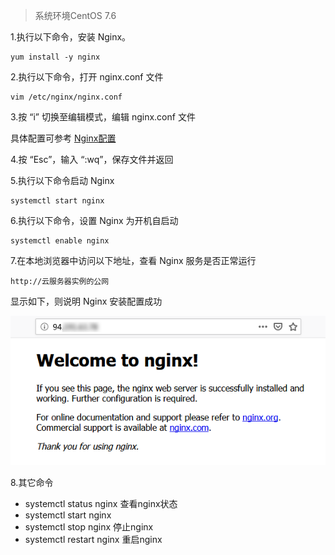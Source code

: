> 系统环境CentOS 7.6

1.执行以下命令，安装 Nginx。

```
yum install -y nginx
```

2.执行以下命令，打开 nginx.conf 文件

```
vim /etc/nginx/nginx.conf
```

3.按 “i” 切换至编辑模式，编辑 nginx.conf 文件

具体配置可参考 [Nginx配置](springBootDemo/deploy/Nginx?id=linux环境下nginx配置例子)

4.按 “Esc”，输入 “:wq”，保存文件并返回

5.执行以下命令启动 Nginx

```
systemctl start nginx
```

6.执行以下命令，设置 Nginx 为开机自启动

```
systemctl enable nginx
```

7.在本地浏览器中访问以下地址，查看 Nginx 服务是否正常运行

```
http://云服务器实例的公网
```

显示如下，则说明 Nginx 安装配置成功

![](../../images/linux/nginx/nginx1.png)

8.其它命令

* systemctl status nginx 查看nginx状态
* systemctl start nginx
* systemctl stop nginx 停止nginx
* systemctl restart nginx 重启nginx